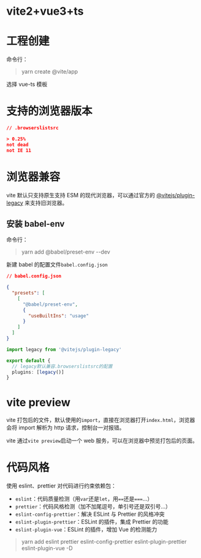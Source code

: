 # vite2+vue3+ts

# 工程创建

命令行：

> yarn create @vite/app

选择 vue-ts 模板

# 支持的浏览器版本

```json
// .browserslistsrc

> 0.25%
not dead
not IE 11
```

# 浏览器兼容

vite 默认只支持原生支持 ESM 的现代浏览器，可以通过官方的 [@vitejs/plugin-legacy](https://link.zhihu.com/?target=https%3A//github.com/vitejs/vite/tree/main/packages/plugin-legacy) 来支持旧浏览器。

## 安装 babel-env

命令行：

> yarn add @babel/preset-env --dev

新建 babel 的配置文件`babel.config.json`

```json
// babel.config.json

{
  "presets": [
    [
      "@babel/preset-env",
      {
        "useBuiltIns": "usage"
      }
    ]
  ]
}
```

```ts
import legacy from '@vitejs/plugin-legacy'

export default {
  // legacy默认兼容.browserslistsrc的配置
  plugins: [legacy()]
}
```

# vite preview

vite 打包后的文件，默认使用的`import`，直接在浏览器打开`index.html`，浏览器会将 import 解析为 http 请求，控制台一对报错。

vite 通过`vite preview`启动一个 web 服务，可以在浏览器中预览打包后的页面。

# 代码风格

使用 eslint、prettier 对代码进行约束依赖包：

- `eslint`：代码质量检测（用`var`还是`let`，用`==`还是`===`...）
- `prettier`：代码风格检测（加不加尾逗号，单引号还是双引号...）
- `eslint-config-prettier`：解决 ESLint 与 Prettier 的风格冲突
- `eslint-plugin-prettier`：ESLint 的插件，集成 Prettier 的功能
- `eslint-plugin-vue`：ESLint 的插件，增加 Vue 的检测能力

> yarn add eslint prettier eslint-config-prettier eslint-plugin-prettier eslint-plugin-vue -D
